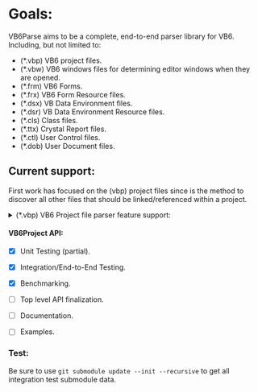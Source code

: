 
# Goals:

VB6Parse aims to be a complete, end-to-end parser library for VB6. Including, but not limited to:

* (*.vbp) VB6 project files.
* (*.vbw) VB6 windows files for determining editor windows when they are opened. 
* (*.frm) VB6 Forms.
* (*.frx) VB6 Form Resource files.
* (*.dsx) VB Data Environment files.
* (*.dsr) VB Data Environment Resource files.
* (*.cls) Class files.
* (*.ttx) Crystal Report files.
* (*.ctl) User Control files.
* (*.dob) User Document files.

## Current support:

First work has focused on the (vbp) project files since is the method to discover all other files that should be linked/referenced within a project.

<details>
    <summary> (*.vbp) VB6 Project file parser feature support: </summary>

- [x] **Project Types**
    - [x] Exe
    - [x] Control
    - [x] OleExe
    - [x] OleDll
- [x] **References**
- [x] **Objects**
- [x] **Modules**
- [x] **Designers**
- [x] **Classes**
- [x] **Forms**
- [x] **UserControls**
- [x] **UserDocuments**
- [x] **ResFile32** - Partial support. Default value not correctly handled.
- [x] **IconForm** - Partial support. Default value not correctly handled.
- [x] **Startup** - Partial support. Default value not correctly handled.
- [x] **HelpFile** - Partial support. Default value not correctly handled.
- [x] **Title** - Partial support. Default value not correctly handled. 
- [x] **ExeName32** - Partial support. Default value not correctly handled. 
- [x] **Command32** - Partial support. Default value not correctly handled. 
- [x] **Name** - Partial support. Default value not correctly handled. 
- [x] **HelpContextID** - Partial support. Default value not correctly handled. 
- [x] **CompatibleMode** - Partial support. Default value not correctly handled. 
- [x] **NoControlUpgrade** - Full support for the 'ActiveX Control Upgrade' option, including the default or empty reverting to true.
- [x] **MajorVer** - Partial support. Default value not correctly handled.
- [x] **MinorVer** - Partial support. Default value not correctly handled.
- [x] **RevisionVer** - Partial support. Default value not correctly handled.
- [x] **AutoIncrementVer** - Partial support. Default value not correctly handled.
- [x] **ServerSupportFiles**
- [x] **VersionCompanyName**
- [x] **VersionFileDescription**
- [x] **VersionLegalCopyright**
- [x] **VersionLegalTrademarks**
- [x] **VersionProductName**
- [x] **CondComp**
- [x] **CompilationType**
- [x] **OptimizationType**
- [x] **NoAliasing**
- [x] **CodeViewDebugInfo**
- [x] **FavorPentiumPro(tm)** - Yes, this is exactly what this looks like inside the project file, '(tm)' and all.
- [x] **BoundsCheck**
- [x] **OverflowCheck**
- [x] **FlPointCheck**
- [x] **FDIVCheck**
- [x] **UnroundedFP**
- [x] **StartMode**
- [x] **Unattended**
- [x] **Retained**
- [x] **ThreadPerObject**
- [x] **MaxNumberOfThreads**
- [x] **DebugStartOption**
- [x] **AutoRefresh**

</details>

#### VB6Project API:
- [x] Unit Testing (partial).
- [x] Integration/End-to-End Testing.
- [x] Benchmarking.
- [ ] Top level API finalization.
- [ ] Documentation.
- [ ] Examples.


### Test:

Be sure to use ```git submodule update --init --recursive``` to get all integration test submodule data.